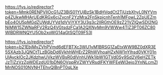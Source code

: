 https://fvs.io/redirector?token=Mmk0RENPVllOcG1JZ3BjS01YUjBzSk1BdHVqdCt2TjUzbXhyL0NYVmp4ZUkwMHArUEdKRGx6cjZycnF2YzMra2FnSkpjcnhTenh1MFowL2ZpUEZmbEo4OU5pMGdZUWdUYVd1dVViYXY3U3g3c2lIRGthOE9zZ21VZlQwSDl2NGNiMW15ZWNaRFV2RzQ4VGtsdzFCa1A2QXNyMm9VWWw4TlZ3PT06ZC80WlBDRWNQYU5Ob2xoWG14aGtSQT09F53l


https://fvs.io/redirector?token=b21EbjMvZVhPVmd6dEFBTXc3WU1yM1BRSG1ZaEtxWW9BZ0dXR3E5SXAzb3JQNCtTLzBGbDd6VkhhWHErZ2RhWVhoaHZxNW1nYlhsd0VKY01nUlAycklOc2JKdzhwUVkzWVBsR0dlVnhUWk1ibW1GTVd0Sy9Sd2V6eHZETkJzTlZzVzZpWDEzdU01bDN6OVppRVZWYVRsdlFKYWFEeWI3ejo3YnNLcmZlMnNOS010NVNHTEhvQlBnPT0qLXe
